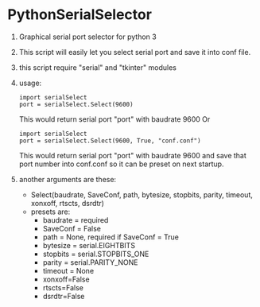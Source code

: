# PythonSerialSelector
1. Graphical serial port selector for python 3

2. This script will easily let you select serial port and save it into conf file.
3. this script require "serial" and "tkinter" modules
4. usage:
	```
	import serialSelect
	port = serialSelect.Select(9600)
	```
	This would return serial port "port" with baudrate 9600
	Or
	```
	import serialSelect
	port = serialSelect.Select(9600, True, "conf.conf")
	```
	This would return serial port "port" with baudrate 9600 and save that port number into conf.conf so it can be preset on next startup.

5. another arguments are these:
	* Select(baudrate, SaveConf, path, bytesize, stopbits, parity, timeout, xonxoff, rtscts, dsrdtr)
	* presets are:
		- baudrate = required
		- SaveConf = False
		- path = None, required if SaveConf = True
		- bytesize = serial.EIGHTBITS
		- stopbits = serial.STOPBITS_ONE
		- parity = serial.PARITY_NONE
		- timeout = None
		- xonxoff=False
		- rtscts=False
		- dsrdtr=False